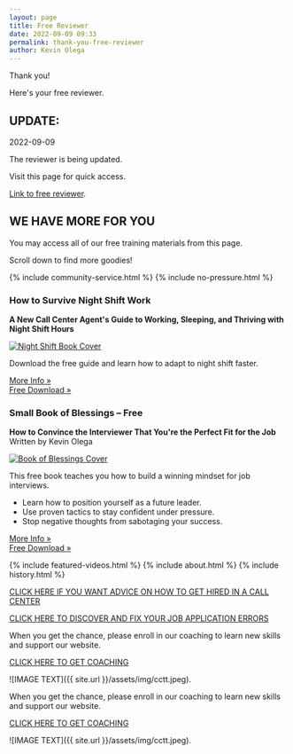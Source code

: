 ```yaml
--- 
layout: page
title: Free Reviewer
date: 2022-09-09 09:33
permalink: thank-you-free-reviewer
author: Kevin Olega 
--- 
```

Thank you!

Here's your free reviewer.

## UPDATE:

2022-09-09

The reviewer is being updated. 

Visit this page for quick access.

[Link to free reviewer](https://docs.google.com/document/d/14PSfHJyOyTOrgB9mSL8uF-NYK3q9SRgWoR8VhkXQ67Y/edit?usp=sharing).

<h2>WE HAVE MORE FOR YOU</h2>
<p>You may access all of our free training materials from this page.</p>
<p>Scroll down to find more goodies!</p>
{% include community-service.html %}
{% include no-pressure.html %}

### How to Survive Night Shift Work

**A New Call Center Agent's Guide to Working, Sleeping, and Thriving with Night Shift Hours**

[![Night Shift Book Cover](https://callcentertrainingtips.com/assets/img/Night%20Shift%20Book%20Cover-Sample.png)](https://callcentertrainingtips.com/night-shift-book)

Download the free guide and learn how to adapt to night shift faster.

[More Info »](https://callcentertrainingtips.com/night-shift-book)  
[Free Download »](https://sendfox.com/lp/1g6pd2)

### Small Book of Blessings – Free
**How to Convince the Interviewer That You're the Perfect Fit for the Job**  
Written by Kevin Olega

[![Book of Blessings Cover](https://callcentertrainingtips.com/assets/img/Book-of-Blessings-cover.png)](https://sendfox.com/lp/mnoe5q)

This free book teaches you how to build a winning mindset for job interviews.

- Learn how to position yourself as a future leader.
- Use proven tactics to stay confident under pressure.
- Stop negative thoughts from sabotaging your success.

[More Info »](https://callcentertrainingtips.com/sbb-book/)  
[Free Download »](https://sendfox.com/lp/mnoe5q)

{% include featured-videos.html %}
{% include about.html %}
{% include history.html %}

[CLICK HERE IF YOU WANT ADVICE ON HOW TO GET HIRED IN A CALL CENTER](https://callcentertrainingtips.com/4hired)

[CLICK HERE TO DISCOVER AND FIX YOUR JOB APPLICATION ERRORS](https://callcentertrainingtips.com/fix)

When you get the chance, please enroll in our coaching to learn new skills and support our website.

<a href="https://callcentertrainingtips.com/6WEL250/" class="button focus">CLICK HERE TO GET COACHING</a>

![IMAGE TEXT]({{ site.url }}/assets/img/cctt.jpeg).

When you get the chance, please enroll in our coaching to learn new skills and support our website.

<a href="https://callcentertrainingtips.com/english-lessons/" class="button focus">CLICK HERE TO GET COACHING</a>

![IMAGE TEXT]({{ site.url }}/assets/img/cctt.jpeg).
